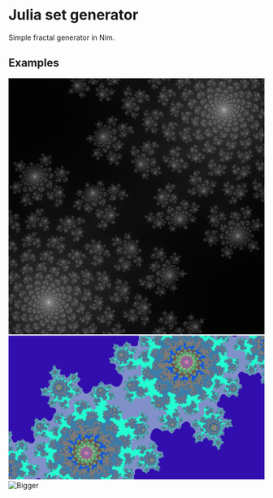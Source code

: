 # Julia set generator

Simple fractal generator in Nim.

## Examples

![Black and white](/field.png)
![Coloured in](/coloured.png)
![Bigger](/wallpaper.png)
